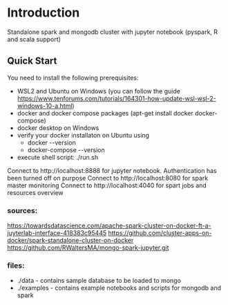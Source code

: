 # Introduction
Standalone spark and mongodb cluster with jupyter notebook (pyspark, R and scala support)

## Quick Start

You need to install the following prerequisites:
 * WSL2 and Ubuntu on Windows (you can follow the guide https://www.tenforums.com/tutorials/164301-how-update-wsl-wsl-2-windows-10-a.html)
 * docker and docker compose packages (apt-get install docker docker-compose)
 * docker desktop on Windows
 * verify your docker installaton on Ubuntu using
    * docker --version
    * docker-compose --version
 * execute shell script: ./run.sh

Connect to http://localhost:8888 for jupyter notebook. Authentication has been turned off on purpose
Connect to http://localhost:8080 for spark master monitoring
Connect to http://localhost:4040 for spart jobs and resources overview

### sources:
https://towardsdatascience.com/apache-spark-cluster-on-docker-ft-a-juyterlab-interface-418383c95445
https://github.com/cluster-apps-on-docker/spark-standalone-cluster-on-docker
https://github.com/RWaltersMA/mongo-spark-jupyter.git

### files:
 * ./data - contains sample database to be loaded to mongo
 * ./examples - contains example notebooks and scripts for mongodb and spark 
